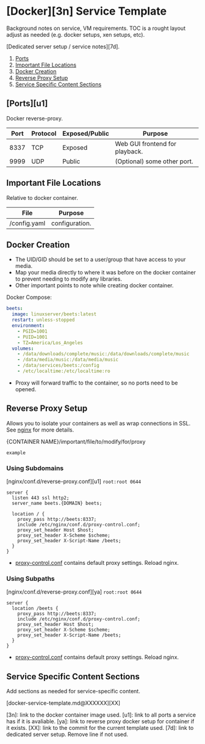 [Docker][3n] Service Template
=============================
Background notes on service, VM requirements. TOC is a rought layout adjust as
needed (e.g. docker setups, xen setups, etc).

[Dedicated server setup / service notes][7d].

1. [Ports](#ports)
1. [Important File Locations](#important-file-locations)
1. [Docker Creation](#docker-creation)
1. [Reverse Proxy Setup](#reverse-proxy-setup)
1. [Service Specific Content Sections](#service-specific-content-sections)

[Ports][u1]
-----------
Docker reverse-proxy.

| Port | Protocol | Exposed/Public | Purpose                        |
|------|----------|----------------|--------------------------------|
| 8337 | TCP      | Exposed        | Web GUI frontend for playback. |
| 9999 | UDP      | Public         | (Optional) some other port.    |

Important File Locations
------------------------
Relative to docker container.

| File         | Purpose        |
|--------------|----------------|
| /config.yaml | configuration. |

Docker Creation
---------------
* The UID/GID should be set to a user/group that have access to your media.
* Map your media directly to where it was before on the docker container to
  prevent needing to modify any libraries.
* Other important points to note while creating docker container.

Docker Compose:
```yaml
beets:
  image: linuxserver/beets:latest
  restart: unless-stopped
  environment:
    - PGID=1001
    - PUID=1001
    - TZ=America/Los_Angeles
  volumes:
    - /data/downloads/complete/music:/data/downloads/complete/music
    - /data/media/music:/data/media/music
    - /data/services/beets:/config
    - /etc/localtime:/etc/localtime:ro
```
* Proxy will forward traffic to the container, so no ports need to be opened.

Reverse Proxy Setup
-------------------
Allows you to isolate your containers as well as wrap connections in SSL. See
[nginx][ref3k] for more details.

{CONTAINER NAME}/important/file/to/modify/for/proxy
```text
example
```

### Using Subdomains
[nginx/conf.d/reverse-proxy.conf][u1] `root:root 0644`
```nginx
server {
  listen 443 ssl http2;
  server_name beets.{DOMAIN} beets;

  location / {
    proxy_pass http://beets:8337;
    include /etc/nginx/conf.d/proxy-control.conf;
    proxy_set_header Host $host;
    proxy_set_header X-Scheme $scheme;
    proxy_set_header X-Script-Name /beets;
  }
}
```
* [proxy-control.conf][refdk] contains default proxy settings. Reload nginx.

### Using Subpaths
[nginx/conf.d/reverse-proxy.conf][ya] `root:root 0644`
```nginx
server {
  location /beets {
    proxy_pass http://beets:8337;
    include /etc/nginx/conf.d/proxy-control.conf;
    proxy_set_header Host $host;
    proxy_set_header X-Scheme $scheme;
    proxy_set_header X-Script-Name /beets;
  }
}
```
* [proxy-control.conf][refdk] contains default proxy settings. Reload nginx.

Service Specific Content Sections
---------------------------------
Add sections as needed for service-specific content.

[docker-service-template.md@XXXXXX][XX]

[3n]: link to the docker container image used.
[u1]: link to all ports a service has if it is avaliable.
[ya]: link to reverse proxy docker setup for container if it exists.
[XX]: link to the commit for the current template used.
[7d]: link to dedicated server setup. Remove line if not used.

[refdk]: ../nginx/proxy-control.conf
[ref3k]: ../nginx/README.md